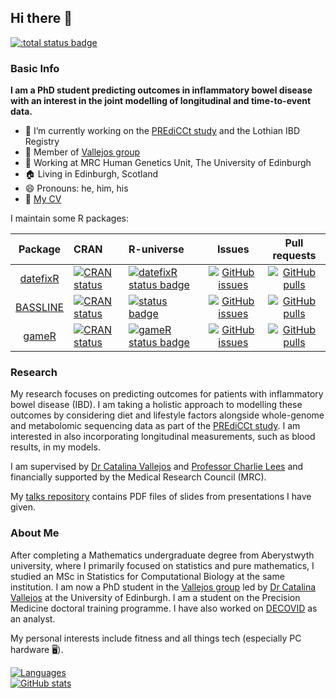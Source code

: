 ## Hi there 👋

[![:total status badge](https://nathansam.r-universe.dev/badges/:total)](https://nathansam.r-universe.dev)

### Basic Info 

**I am a PhD student predicting outcomes in inflammatory bowel disease with an interest in the joint modelling of longitudinal and time-to-event data.**


- 🔭 I’m currently working on the [PREdiCCt study](https://www.predicct.co.uk) and the Lothian IBD Registry
- :balloon: Member of [Vallejos group](https://vallejosgroup.github.io/)
- :office: Working at MRC Human Genetics Unit, The University of Edinburgh
- :house: Living in Edinburgh, Scotland
- 😄 Pronouns: he, him, his
- :page_facing_up: [My CV](./My_CV.pdf)

I maintain some R packages:

| Package | CRAN | R-universe| Issues | Pull requests |
|:-------:|:-----| :---------|:------:|:-------------:|
| [datefixR](https://github.com/nathansam/datefixR) | [![CRAN status](https://www.r-pkg.org/badges/version/datefixR)](https://CRAN.R-project.org/package=datefixR) | [![datefixR status badge](https://nathansam.r-universe.dev/badges/datefixR)](https://nathansam.r-universe.dev) | [![GitHub issues](https://img.shields.io/github/issues/nathansam/datefixR)](https://github.com/nathansam/datefixR/issues) | [![GitHub pulls](https://img.shields.io/github/issues-pr/nathansam/datefixR)](https://github.com/nathansam/datfixR/pulls)| 
| [BASSLINE](https://github.com/nathansam/BASSLINE) | [![CRAN status](https://www.r-pkg.org/badges/version/BASSLINE)](https://CRAN.R-project.org/package=BASSLINE) | [![status badge](https://nathansam.r-universe.dev/badges/BASSLINE)](https://nathansam.r-universe.dev) |  [![GitHub issues](https://img.shields.io/github/issues/nathansam/BASSLINE)](https://github.com/nathansam/BASSLINE/issues) | [![GitHub pulls](https://img.shields.io/github/issues-pr/nathansam/BASSLINE)](https://github.com/nathansam/BASSLINE/pulls)|
| [gameR](https://github.com/nathansam/gameR) | [![CRAN status](https://www.r-pkg.org/badges/version/gameR)](https://CRAN.R-project.org/package=gameR) | [![gameR status badge](https://nathansam.r-universe.dev/badges/gameR)](https://nathansam.r-universe.dev) |  [![GitHub issues](https://img.shields.io/github/issues/nathansam/gameR)](https://github.com/nathansam/gameR/issues) | [![GitHub pulls](https://img.shields.io/github/issues-pr/nathansam/gameR)](https://github.com/nathansam/gameR/pulls)|

### Research

My research focuses on predicting outcomes for patients with inflammatory bowel disease (IBD). I am taking a holistic approach to modelling these outcomes by considering diet and lifestyle factors alongside whole-genome and metabolomic sequencing data as part of the [PREdiCCt study](https://www.predicct.co.uk). I am interested in also incorporating longitudinal measurements, such as blood results, in my models. 

I am supervised by [Dr Catalina Vallejos](https://github.com/catavallejos) and [Professor Charlie Lees](https://charlielees.com) and financially supported by the Medical Research Council (MRC). 

My [talks repository](https://github.com/nathansam/talks) contains PDF files of slides from presentations I have given.

### About Me

After completing a Mathematics undergraduate degree from Aberystwyth university, where I primarily focused on statistics and pure mathematics, I studied an MSc in Statistics for Computational Biology at the same institution. I am now a PhD student in the [Vallejos group](https://vallejosgroup.github.io/) led by [Dr Catalina Vallejos](https://github.com/catavallejos) at the University of Edinburgh. I am a student on the Precision Medicine doctoral training programme. I have also worked on [DECOVID](https://www.decovid.org) as an analyst.

My personal interests include fitness and all things tech (especially PC hardware :desktop_computer:).

  [![Languages](https://github-readme-stats.vercel.app/api/top-langs?username=nathansam&layout=compact&hide=tex,html,groovy&theme=synthwave)](https://github.com/anuraghazra/github-readme-stats)
   <br>
    [![GitHub stats](https://github-readme-stats.vercel.app/api?username=nathansam&count_private=true&show_icons=true&theme=synthwave)](https://github.com/anuraghazra/github-readme-stats)


 
 

